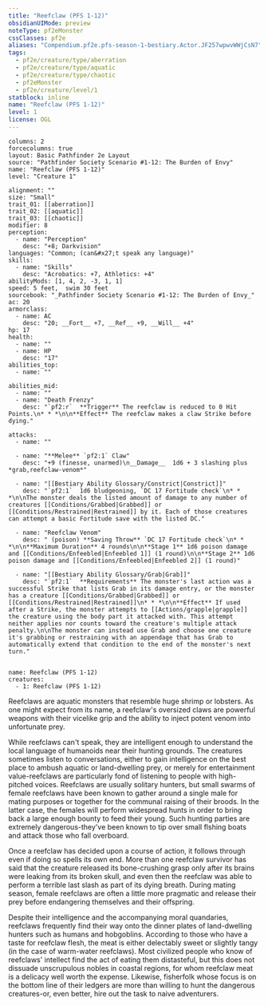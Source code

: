 ```yaml
---
title: "Reefclaw (PFS 1-12)"
obsidianUIMode: preview
noteType: pf2eMonster
cssClasses: pf2e
aliases: "Compendium.pf2e.pfs-season-1-bestiary.Actor.JF257wpwvWWjCsN7" 
tags:
  - pf2e/creature/type/aberration
  - pf2e/creature/type/aquatic
  - pf2e/creature/type/chaotic
  - pf2eMonster
  - pf2e/creature/level/1
statblock: inline
name: "Reefclaw (PFS 1-12)"
level: 1
license: OGL
---
```


```statblock
columns: 2
forcecolumns: true
layout: Basic Pathfinder 2e Layout
source: "Pathfinder Society Scenario #1-12: The Burden of Envy"
name: "Reefclaw (PFS 1-12)"
level: "Creature 1"

alignment: ""
size: "Small"
trait_01: [[aberration]]
trait_02: [[aquatic]]
trait_03: [[chaotic]]
modifier: 8
perception:
  - name: "Perception"
    desc: "+8; Darkvision"
languages: "Common; (can&#x27;t speak any language)"
skills:
  - name: "Skills"
    desc: "Acrobatics: +7, Athletics: +4"
abilityMods: [1, 4, 2, -3, 1, 1]
speed: 5 feet,  swim 30 feet
sourcebook: "_Pathfinder Society Scenario #1-12: The Burden of Envy_"
ac: 20
armorclass:
  - name: AC
    desc: "20; __Fort__ +7, __Ref__ +9, __Will__ +4"
hp: 17
health:
  - name: ""
  - name: HP
    desc: "17"
abilities_top:
  - name: ""

abilities_mid:
  - name: ""
  - name: "Death Frenzy"
    desc: "`pf2:r`  **Trigger** The reefclaw is reduced to 0 Hit Points.\n* * *\n\n**Effect** The reefclaw makes a claw Strike before dying."

attacks:
  - name: ""

  - name: "**Melee** `pf2:1` Claw"
    desc: "+9 (finesse, unarmed)\n__Damage__  1d6 + 3 slashing plus *grab,reefclaw-venom*"

  - name: "[[Bestiary Ability Glossary/Constrict|Constrict]]"
    desc: "`pf2:1`  1d6 bludgeoning, `DC 17 Fortitude check`\n* * *\n\nThe monster deals the listed amount of damage to any number of creatures [[Conditions/Grabbed|Grabbed]] or [[Conditions/Restrained|Restrained]] by it. Each of those creatures can attempt a basic Fortitude save with the listed DC."

  - name: "Reefclaw Venom"
    desc: " (poison) **Saving Throw** `DC 17 Fortitude check`\n* * *\n\n**Maximum Duration** 4 rounds\n\n**Stage 1** 1d6 poison damage and [[Conditions/Enfeebled|Enfeebled 1]] (1 round)\n\n**Stage 2** 1d6 poison damage and [[Conditions/Enfeebled|Enfeebled 2]] (1 round)"

  - name: "[[Bestiary Ability Glossary/Grab|Grab]]"
    desc: "`pf2:1`  **Requirements** The monster's last action was a successful Strike that lists Grab in its damage entry, or the monster has a creature [[Conditions/Grabbed|Grabbed]] or [[Conditions/Restrained|Restrained]]\n* * *\n\n**Effect** If used after a Strike, the monster attempts to [[Actions/grapple|grapple]] the creature using the body part it attacked with. This attempt neither applies nor counts toward the creature's multiple attack penalty.\n\nThe monster can instead use Grab and choose one creature it's grabbing or restraining with an appendage that has Grab to automatically extend that condition to the end of the monster's next turn."
 
```

```encounter-table
name: Reefclaw (PFS 1-12)
creatures:
  - 1: Reefclaw (PFS 1-12)
```



Reefclaws are aquatic monsters that resemble huge shrimp or lobsters. As one might expect from its name, a reefclaw's oversized claws are powerful weapons with their vicelike grip and the ability to inject potent venom into unfortunate prey.

While reefclaws can't speak, they are intelligent enough to understand the local language of humanoids near their hunting grounds. The creatures sometimes listen to conversations, either to gain intelligence on the best place to ambush aquatic or land-dwelling prey, or merely for entertainment value-reefclaws are particularly fond of listening to people with high-pitched voices. Reefclaws are usually solitary hunters, but small swarms of female reefclaws have been known to gather around a single male for mating purposes or together for the communal raising of their broods. In the latter case, the females will perform widespread hunts in order to bring back a large enough bounty to feed their young. Such hunting parties are extremely dangerous-they've been known to tip over small flshing boats and attack those who fall overboard.

Once a reefclaw has decided upon a course of action, it follows through even if doing so spells its own end. More than one reefclaw survivor has said that the creature released its bone-crushing grasp only after its brains were leaking from its broken skull, and even then the reefclaw was able to perform a terrible last slash as part of its dying breath. During mating season, female reefclaws are often a little more pragmatic and release their prey before endangering themselves and their offspring.

Despite their intelligence and the accompanying moral quandaries, reefclaws frequently find their way onto the dinner plates of land-dwelling hunters such as humans and hobgoblins. According to those who have a taste for reefclaw flesh, the meat is either delectably sweet or slightly tangy (in the case of warm-water reefclaws). Most civilized people who know of reefclaws' intellect find the act of eating them distasteful, but this does not dissuade unscrupulous nobles in coastal regions, for whom reefclaw meat is a delicacy well worth the expense. Likewise, fisherfolk whose focus is on the bottom line of their ledgers are more than willing to hunt the dangerous creatures-or, even better, hire out the task to naive adventurers.
